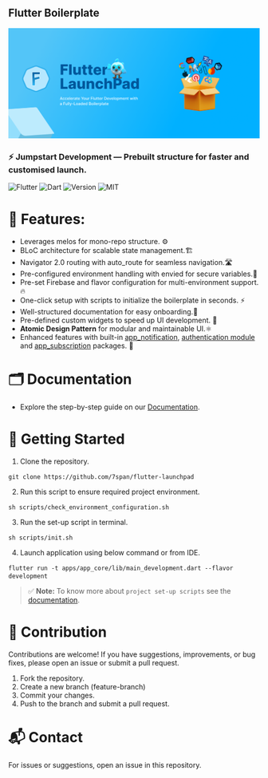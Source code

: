 ## Flutter Boilerplate

![Flutter boilerplate banner](banner.webp)

### ⚡ Jumpstart Development — Prebuilt structure for faster and customised launch.

![Flutter](https://img.shields.io/badge/Flutter-v3.13.0-blue?logo=flutter)
![Dart](https://img.shields.io/badge/Dart-3.2.0-blue?logo=dart)
![Version](https://img.shields.io/badge/Version-1.0.0-blue)
![MIT](https://img.shields.io/badge/license-MIT-purple.svg)

# 📝 Features:

- Leverages melos for mono-repo structure. ⚙️
- BLoC architecture for scalable state management.🏗️
- Navigator 2.0 routing with auto_route for seamless navigation.🛣️
- Pre-configured environment handling with envied for secure variables.🔐
- Pre-set Firebase and flavor configuration for multi-environment support.🔥
- One-click setup with scripts to initialize the boilerplate in seconds. ⚡
- Well-structured documentation for easy onboarding.📖
- Pre-defined custom widgets to speed up UI development. 🧱
- **Atomic Design Pattern** for modular and maintainable UI.⚛️
- Enhanced features with built-in [app_notification](https://codelabs-preview.appspot.com/?file_id=1BDawGTK-riXb-PjwFCCqjwZ74yhdzFapw9kT2yJnp88#13), [authentication module](https://codelabs-preview.appspot.com/?file_id=1BDawGTK-riXb-PjwFCCqjwZ74yhdzFapw9kT2yJnp88#14) and [app_subscription](https://codelabs-preview.appspot.com/?file_id=1BDawGTK-riXb-PjwFCCqjwZ74yhdzFapw9kT2yJnp88#15) packages. 🚀

# 🗂️ Documentation

- Explore the step-by-step guide on our [Documentation](https://7span.com/open-source/flutter-launchpad-docs/docs/intro).

# 🏁 Getting Started

1. Clone the repository.
```
git clone https://github.com/7span/flutter-launchpad
```

2. Run this script to ensure required project environment.
```
sh scripts/check_environment_configuration.sh
```

3. Run the set-up script in terminal.
 ```
 sh scripts/init.sh 
 ```

4. Launch application using below command or from IDE.
```
flutter run -t apps/app_core/lib/main_development.dart --flavor development
```

> ✅ **Note:** To know more about `project set-up scripts` see the [documentation](https://7span.com/open-source/flutter-launchpad-docs/docs/category/project-set-up).


# 🤝 Contribution

Contributions are welcome! If you have suggestions, improvements, or bug fixes, please open an issue
or submit a pull request.

1. Fork the repository.
2. Create a new branch (feature-branch)
3. Commit your changes.
4. Push to the branch and submit a pull request.

# 📬 Contact

For issues or suggestions, open an issue in this repository.
